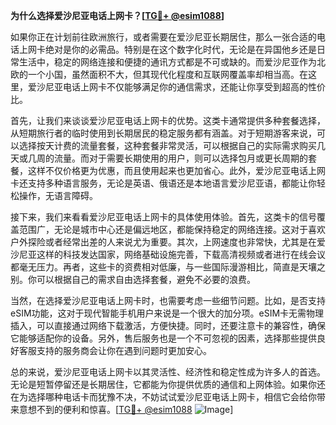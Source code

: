 **为什么选择爱沙尼亚电话上网卡？[[TG💪+ @esim1088](https://t.me/s/esim1088)]**

如果你正在计划前往欧洲旅行，或者需要在爱沙尼亚长期居住，那么一张合适的电话上网卡绝对是你的必需品。特别是在这个数字化时代，无论是在异国他乡还是日常生活中，稳定的网络连接和便捷的通讯方式都是不可或缺的。而爱沙尼亚作为北欧的一个小国，虽然面积不大，但其现代化程度和互联网覆盖率却相当高。在这里，爱沙尼亚电话上网卡不仅能够满足你的通信需求，还能让你享受到超高的性价比。

首先，让我们来谈谈爱沙尼亚电话上网卡的优势。这类卡通常提供多种套餐选择，从短期旅行者的临时使用到长期居民的稳定服务都有涵盖。对于短期游客来说，可以选择按天计费的流量套餐，这种套餐非常灵活，可以根据自己的实际需求购买几天或几周的流量。而对于需要长期使用的用户，则可以选择包月或更长周期的套餐，这样不仅价格更为优惠，而且使用起来也更加省心。此外，爱沙尼亚电话上网卡还支持多种语言服务，无论是英语、俄语还是本地语言爱沙尼亚语，都能让你轻松操作，无语言障碍。

接下来，我们来看看爱沙尼亚电话上网卡的具体使用体验。首先，这类卡的信号覆盖范围广，无论是城市中心还是偏远地区，都能保持稳定的网络连接。这对于喜欢户外探险或者经常出差的人来说尤为重要。其次，上网速度也非常快，尤其是在爱沙尼亚这样的科技发达国家，网络基础设施完善，下载高清视频或者进行在线会议都毫无压力。再者，这些卡的资费相对低廉，与一些国际漫游相比，简直是天壤之别。你可以根据自己的需求自由选择套餐，避免不必要的浪费。

当然，在选择爱沙尼亚电话上网卡时，也需要考虑一些细节问题。比如，是否支持eSIM功能，这对于现代智能手机用户来说是一个很大的加分项。eSIM卡无需物理插入，可以直接通过网络下载激活，方便快捷。同时，还要注意卡的兼容性，确保它能够适配你的设备。另外，售后服务也是一个不可忽视的因素，选择那些提供良好客服支持的服务商会让你在遇到问题时更加安心。

总的来说，爱沙尼亚电话上网卡以其灵活性、经济性和稳定性成为许多人的首选。无论是短暂停留还是长期居住，它都能为你提供优质的通信和上网体验。如果你还在为选择哪种电话卡而犹豫不决，不妨试试爱沙尼亚电话上网卡，相信它会给你带来意想不到的便利和惊喜。[[TG💪+ @esim1088](https://t.me/s/esim1088) ![Image](https://i.postimg.cc/4NQfJmqS/Snipaste-2025-05-13-00-14-12.png)]